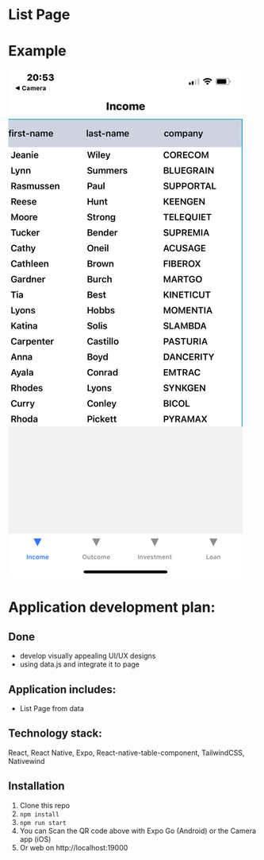 # List Page

# Example

![](assets/photo.PNG)

# Application development plan:

## Done

- develop visually appealing UI/UX designs
- using data.js and integrate it to page

## Application includes:

<ul>
<li>List Page from data<br>
</ul>

## Technology stack:

React, React Native, Expo, React-native-table-component, TailwindCSS, Nativewind <br>

## Installation

1. Clone this repo
2. `npm install`
3. `npm run start`
4. You can Scan the QR code above with Expo Go (Android) or the Camera app (iOS)
5. Or web on http://localhost:19000
   <br><br>
